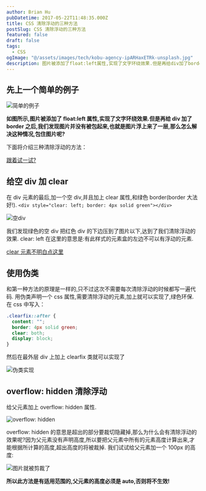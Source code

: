 ```yaml
---
author: Brian Hu
pubDatetime: 2017-05-22T11:48:35.000Z
title: CSS 清除浮动的三种方法
postSlug: CSS 清除浮动的三种方法
featured: false
draft: false
tags:
  - CSS
ogImage: "@/assets/images/tech/kobu-agency-ipARHaxETRk-unsplash.jpg"
description: 图片被添加了float:left属性,实现了文字环绕效果.但是再给div加了border之后,我们发现图片并没有被包起来,也就是图片浮上来了一层,那么怎么解决这种情况,包住图片呢?
---
```


## 先上一个简单的例子

![简单的例子](https://res.cloudinary.com/dewu7okpv/image/upload/v1675673885/blog/4337988-6a161d22dcba3ef4.png_n0q4bp.png)

**如图所示,图片被添加了 float:left 属性,实现了文字环绕效果.但是再给 div 加了 border 之后,我们发现图片并没有被包起来,也就是图片浮上来了一层,那么怎么解决这种情况,包住图片呢?**

下面将介绍三种清除浮动的方法：

[跟着试一试?](http://js.jirengu.com/rino/4/edit?html,output)

## 给空 div 加 clear

在 div 元素的最后,加一个空 div,并且加上 clear 属性,和绿色 border(border 大法好!).
`<div style="clear: left; border: 4px solid green"></div>`

![空div](https://res.cloudinary.com/dewu7okpv/image/upload/v1675673902/blog/4337988-f792d7ba9501d188.png_guxqe6.png)

我们发现绿色的空 div 把红色 div 的下边压到了图片以下,达到了我们清除浮动的效果.
clear: left 在这里的意思是:有此样式的元素盒的左边不可以有浮动的元素.

[clear 元素不明白点这里](https://developer.mozilla.org/zh-CN/docs/Web/CSS/clear)

## 使用伪类

和第一种方法的原理是一样的,只不过这次不需要每次清除浮动的时候都写一遍代码.
用伪类声明一个 css 属性,需要清除浮动的元素,加上就可以实现了,绿色环保.
在 css 中写入：

```css
.clearfix::after {
  content: "";
  border: 4px solid green;
  clear: both;
  display: block;
}
```

然后在最外层 div 上加上 clearfix 类就可以实现了

![伪类实现](https://res.cloudinary.com/dewu7okpv/image/upload/v1675673922/blog/4337988-5cf4dd72227ec268.png_coajyu.png)

## overflow: hidden 清除浮动

给父元素加上 overflow: hidden 属性.

![overflow: hidden](https://res.cloudinary.com/dewu7okpv/image/upload/v1675673938/blog/4337988-94db81bb9b3333ae.png_eas7nd.png)

overflow: hidden 的意思是超出的部分要裁切隐藏掉,那么为什么会有清除浮动的效果呢?因为父元素没有声明高度,所以要把父元素中所有的元素高度计算出来,才能根据所计算的高度,超出高度的将被裁掉.
我们试试给父元素加一个 100px 的高度:

![图片就被剪裁了](https://res.cloudinary.com/dewu7okpv/image/upload/v1675673954/blog/4337988-978a6893d3ea0615.png_qmunhr.png)

**所以此方法是有适用范围的,父元素的高度必须是 auto,否则将不生效!**
